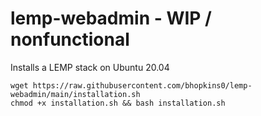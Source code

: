 # lemp-webadmin - WIP / nonfunctional
Installs a LEMP stack on Ubuntu 20.04

```
wget https://raw.githubusercontent.com/bhopkins0/lemp-webadmin/main/installation.sh
chmod +x installation.sh && bash installation.sh
```
